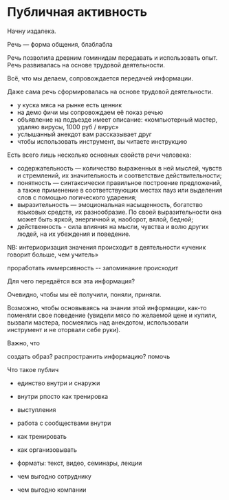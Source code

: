 # Публичная активность

Начну издалека.

Речь — форма общения, блаблабла

Речь позволила древним гоминидам передавать и использовать опыт. Речь развивалась на основе трудовой деятельности.

Всё, что мы делаем, сопровождается передачей информации.

Даже сама речь сформировалась на основе трудовой деятельности.


- у куска мяса на рынке есть ценник
- на демо фичи мы сопровождаем её показ речью
- объявление на подъезде имеет описание: «компьютерный мастер, удаляю вирусы, 1000 руб / вирус»
- услышанный анекдот вам рассказывает друг
- чтобы использовать инструмент, вы читаете инструкцию

Есть всего лишь несколько основных свойств речи человека:
- содержательность — количество выраженных в ней мыслей, чувств и стремлений, их значительность и соответствие действительности;
- понятность — синтаксически правильное построение предложений, а также применение в соответствующих местах пауз или выделения слов с помощью логического ударения;
- выразительность — эмоциональная насыщенность, богатство языковых средств, их разнообразие. По своей выразительности она может быть яркой, энергичной и, наоборот, вялой, бедной;
- действенность - сила влияния на мысли, чувства и волю других людей, на их убеждения и поведение.


NB: интериоризация значения происходит в деятельности
«ученик говорит больше, чем учитель»

проработать иммерсивность -- запоминание происходит

Для чего передаётся вся эта информация?

Очевидно, чтобы мы её получили, поняли, приняли.

Возможно, чтобы основываясь на знании этой информации, как-то поменяли свое поведение (увидели мясо по желаемой цене и купили, вызвали мастера, посмеялись над анекдотом, использовали инструмент и не оторвали себе руки).

Важно, что 

создать образ?
распространить информацию?
помочь



Что такое публич

- единство внутри и снаружи
- внутри рпосто как тренировка


- выступления
- работа с сообществами внутри
- как тренировать
- как организовывать
- форматы: текст, видео, семинары, лекции

- чем выгодно сотруднику
- чем выгодно компании


